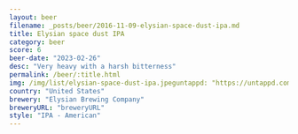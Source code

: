 ```yaml
---
layout: beer
filename: _posts/beer/2016-11-09-elysian-space-dust-ipa.md
title: Elysian space dust IPA
category: beer
score: 6
beer-date: "2023-02-26"
desc: "Very heavy with a harsh bitterness"
permalink: /beer/:title.html
img: /img/list/elysian-space-dust-ipa.jpeguntappd: "https://untappd.com/b/elysian-brewing-company-space-dust-ipa/121023"
country: "United States"
brewery: "Elysian Brewing Company"
breweryURL: "breweryURL"
style: "IPA - American"
---
```

